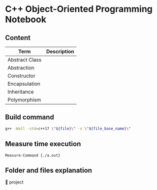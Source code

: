 # C++ Object-Oriented Programming Notebook

## Content

| Term           | Description |
|----------------|-------------|
| Abstract Class |             |
| Abstraction    |             |
| Constructor    |             |
| Encapsulation  |             |
| Inheritance    |             |
| Polymorphism   |             |


## Build command
```bash
g++ -Wall -std=c++17 \"${file}\" -o \"${file_base_name}\"
```

## Measure time execution
```
Measure-Command {./a.out}
```

## Folder and files explanation
📁 project


